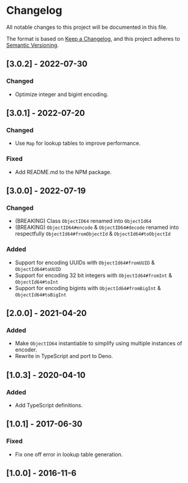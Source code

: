 # Changelog

All notable changes to this project will be documented in this file.

The format is based on [Keep a Changelog](https://keepachangelog.com/en/1.0.0/),
and this project adheres to
[Semantic Versioning](https://semver.org/spec/v2.0.0.html).

## [3.0.2] - 2022-07-30

### Changed

- Optimize integer and bigint encoding.

## [3.0.1] - 2022-07-20

### Changed

- Use `Map` for lookup tables to improve performance.

### Fixed

- Add README.md to the NPM package.

## [3.0.0] - 2022-07-19

### Changed

- (BREAKING) Class `ObjectID64` renamed into `ObjectId64`
- (BREAKING) `ObjectID64#encode` & `ObjectID64#decode` renamed into respectfully
  `ObjectId64#fromObjectId` & `ObjectId64#toObjectId`

### Added

- Support for encoding UUIDs with `ObjectId64#fromUUID` & `ObjectId64#toUUID`
- Support for encoding 32 bit integers with `ObjectId64#fromInt` &
  `ObjectId64#toInt`
- Support for encoding bigints with `ObjectId64#fromBigInt` &
  `ObjectId64#toBigInt`

## [2.0.0] - 2021-04-20

### Added

- Make `ObjectID64` instantiable to simplify using multiple instances of
  encoder.
- Rewrite in TypeScript and port to Deno.

## [1.0.3] - 2020-04-10

### Added

- Add TypeScript definitions.

## [1.0.1] - 2017-06-30

### Fixed

- Fix one off error in lookup table generation.

## [1.0.0] - 2016-11-6
